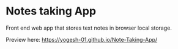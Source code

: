 # Notes taking App
Front end web app that stores text notes in browser local storage.

Preview here:   https://yogesh-01.github.io/Note-Taking-App/

